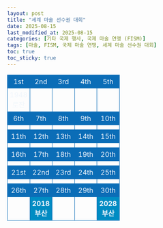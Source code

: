 ```yaml
---
layout: post
title: "세계 마술 선수권 대회"
date: 2025-08-15
last_modified_at: 2025-08-15
categories: [기타 국제 행사, 국제 마술 연맹 (FISM)]
tags: [마술, FISM, 국제 마술 연맹, 세계 마술 선수권 대회]
toc: true
toc_sticky: true
---
```

<style>
    table {
        width: 100%;
        border-collapse: collapse;
        color: #f0f6fc;
      }
      th, td {
        border: 1px solid #0B6DB7;
        padding: 5px;
        text-align: center;
        font-weight: normal;
      }
      th {
        width: 20%;
      }
</style>
<html>

<head>
    <meta charset="UTF-8">
</head>

<body>
    <table>
        <tr style="background: #0B6DB7;">
            <th>1st</th>
            <th>2nd</th>
            <th>3rd</th>
            <th>4th</th>
            <th>5th</th>
        </tr>
        <tr>
            <th>1948<br>로잔</th>
            <th></th>
            <th></th>
            <th></th>
            <th></th>
        </tr>
        <tr style="background: #0B6DB7;">
            <th>6th</th>
            <th>7th</th>
            <th>8th</th>
            <th>9th</th>
            <th>10th</th>
        </tr>
        <tr>
            <th></th>
            <th></th>
            <th></th>
            <th></th>
            <th></th>
        </tr>
        <tr style="background: #0B6DB7;">
            <th>11th</th>
            <th>12th</th>
            <th>13th</th>
            <th>14th</th>
            <th>15th</th>
        </tr>
        <tr>
            <th></th>
            <th></th>
            <th></th>
            <th></th>
            <th></th>
        </tr>
        <tr style="background: #0B6DB7;">
            <th>16th</th>
            <th>17th</th>
            <th>18th</th>
            <th>19th</th>
            <th>20th</th>
        </tr>
        <tr>
            <th></th>
            <th></th>
            <th></th>
            <th></th>
            <th></th>
        </tr>
        <tr style="background: #0B6DB7;">
            <th>21st</th>
            <th>22nd</th>
            <th>23rd</th>
            <th>24th</th>
            <th>25th</th>
        </tr>
        <tr>
            <th></th>
            <th></th>
            <th></th>
            <th></th>
            <th></th>
        </tr>
        <tr style="background: #0B6DB7;">
            <th>26th</th>
            <th>27th</th>
            <th>28th</th>
            <th>29th</th>
            <th>30th</th>
        </tr>
        <tr>
            <th></th>
            <th style="background: #008CC3; font-weight: bold;">2018<br>부산</th>
            <th></th>
            <th></th>
            <th style="background: #008CC3; font-weight: bold;">2028<br>부산</th>
        </tr>
    </table>
</body>

</html>

